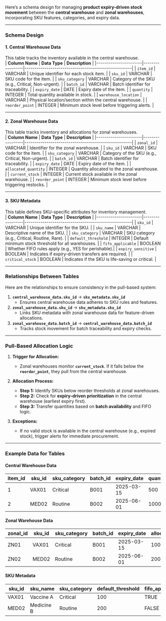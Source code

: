 Here’s a schema design for managing **product expiry-driven stock movement** between the **central warehouse** and **zonal warehouses**, incorporating SKU features, categories, and expiry data.  

---

### **Schema Design**

#### 1. **Central Warehouse Data**  
This table tracks the inventory available in the central warehouse.  
| **Column Name**      | **Data Type**   | **Description**                                      |
|-----------------------|-----------------|------------------------------------------------------|
| `item_id`            | VARCHAR         | Unique identifier for each stock item.              |
| `sku_id`             | VARCHAR         | SKU code for the item.                              |
| `sku_category`       | VARCHAR         | Category of the SKU (e.g., Critical, Non-urgent).   |
| `batch_id`           | VARCHAR         | Batch identifier for traceability.                  |
| `expiry_date`        | DATE            | Expiry date of the item.                            |
| `quantity`           | INTEGER         | Total quantity available in stock.                  |
| `warehouse_location` | VARCHAR         | Physical location/section within the central warehouse. |
| `reorder_point`      | INTEGER         | Minimum stock level before triggering alerts.        |

---

#### 2. **Zonal Warehouse Data**  
This table tracks inventory and allocations for zonal warehouses.  
| **Column Name**      | **Data Type**   | **Description**                                      |
|-----------------------|-----------------|------------------------------------------------------|
| `zonal_id`           | VARCHAR         | Identifier for the zonal warehouse.                 |
| `sku_id`             | VARCHAR         | SKU code for the item.                              |
| `sku_category`       | VARCHAR         | Category of the SKU (e.g., Critical, Non-urgent).   |
| `batch_id`           | VARCHAR         | Batch identifier for traceability.                  |
| `expiry_date`        | DATE            | Expiry date of the item.                            |
| `allocated_quantity` | INTEGER         | Quantity allocated to the zonal warehouse.          |
| `current_stock`      | INTEGER         | Current stock available in the zonal warehouse.     |
| `reorder_point`      | INTEGER         | Minimum stock level before triggering restocks.      |

---

#### 3. **SKU Metadata**  
This table defines SKU-specific attributes for inventory management.  
| **Column Name**      | **Data Type**   | **Description**                                      |
|-----------------------|-----------------|------------------------------------------------------|
| `sku_id`             | VARCHAR         | Unique identifier for the SKU.                      |
| `sku_name`           | VARCHAR         | Descriptive name of the SKU.                        |
| `sku_category`       | VARCHAR         | SKU category (e.g., Critical, Routine, Rare).       |
| `default_threshold`  | INTEGER         | Default minimum stock threshold for all warehouses. |
| `fifo_applicable`    | BOOLEAN         | Whether FIFO rules apply (e.g., YES for perishable).|
| `expiry_sensitive`   | BOOLEAN         | Indicates if expiry-driven transfers are required.  |
| `critical_stock`     | BOOLEAN         | Indicates if the SKU is life-saving or critical.    |

---

### **Relationships Between Tables**
Here are the relationships to ensure consistency in the pull-based system:  
1. **`central_warehouse_data.sku_id`** → **`sku_metadata.sku_id`**  
   - Ensures central warehouse data adheres to SKU rules and features.  
2. **`zonal_warehouse_data.sku_id`** → **`sku_metadata.sku_id`**  
   - Links SKU metadata with zonal warehouse data for feature-driven allocations.  
3. **`zonal_warehouse_data.batch_id`** → **`central_warehouse_data.batch_id`**  
   - Tracks stock movement for batch traceability and expiry checks.  

---

### **Pull-Based Allocation Logic**  
1. **Trigger for Allocation:**  
   - Zonal warehouses monitor **`current_stock`**. If it falls below the **`reorder_point`**, they pull from the central warehouse.  

2. **Allocation Process:**  
   - **Step 1:** Identify SKUs below reorder thresholds at zonal warehouses.  
   - **Step 2:** Check for **expiry-driven prioritization** in the central warehouse (earliest expiry first).  
   - **Step 3:** Transfer quantities based on **batch availability** and FIFO logic.  

3. **Exceptions:**  
   - If no valid stock is available in the central warehouse (e.g., expired stock), trigger alerts for immediate procurement.

---

### Example Data for Tables

#### Central Warehouse Data  
| item_id | sku_id | sku_category | batch_id | expiry_date | quantity | warehouse_location | reorder_point |
|---------|--------|--------------|----------|-------------|----------|---------------------|---------------|
| 1       | VAX01  | Critical     | B001     | 2025-03-15  | 500      | A1                  | 100           |
| 2       | MED02  | Routine      | B002     | 2025-06-01  | 1000     | B3                  | 200           |

#### Zonal Warehouse Data  
| zonal_id | sku_id | sku_category | batch_id | expiry_date | allocated_quantity | current_stock | reorder_point |
|----------|--------|--------------|----------|-------------|---------------------|---------------|---------------|
| ZN01     | VAX01  | Critical     | B001     | 2025-03-15  | 100                 | 50            | 100           |
| ZN02     | MED02  | Routine      | B002     | 2025-06-01  | 200                 | 80            | 200           |

#### SKU Metadata  
| sku_id | sku_name        | sku_category | default_threshold | fifo_applicable | expiry_sensitive | critical_stock |
|--------|-----------------|--------------|-------------------|-----------------|------------------|----------------|
| VAX01  | Vaccine A       | Critical     | 100               | TRUE            | TRUE             | TRUE           |
| MED02  | Medicine B      | Routine      | 200               | FALSE           | FALSE            | FALSE          |
